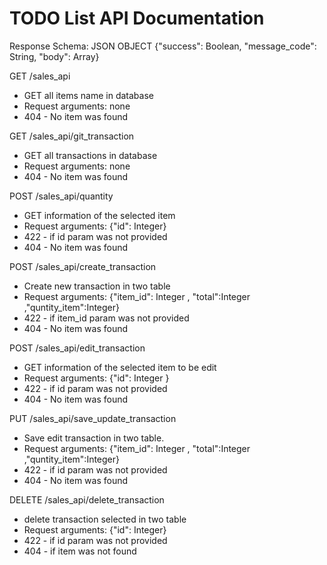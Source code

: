 # TODO List API Documentation

Response Schema:
JSON OBJECT {"success": Boolean, "message_code": String, "body": Array}

GET /sales_api

- GET all items name in database
- Request arguments: none
- 404 - No item was found


GET /sales_api/git_transaction

- GET all transactions in database
- Request arguments: none
- 404 - No item was found


POST /sales_api/quantity

- GET information of the selected item
- Request arguments: {"id": Integer}
- 422 - if id param was not provided
- 404 - No item was found


POST /sales_api/create_transaction

- Create new transaction in two table
- Request arguments: {"item_id": Integer , "total":Integer ,"quntity_item":Integer}
- 422 - if item_id param was not provided
- 404 - No item was found



POST /sales_api/edit_transaction

- GET information of the selected item to be edit
- Request arguments: {"id": Integer }
- 422 - if id param was not provided
- 404 - No item was found



PUT /sales_api/save_update_transaction

- Save edit transaction in two table.
- Request arguments: {"item_id": Integer , "total":Integer ,"quntity_item":Integer}
- 422 - if id param was not provided
- 404 - No item was found



DELETE /sales_api/delete_transaction

- delete transaction selected in two table
- Request arguments: {"id": Integer}
- 422 - if id param was not provided
- 404 - if item was not found
